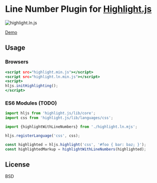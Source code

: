 Line Number Plugin for [Highlight.js](https://github.com/highlightjs/highlight.js)
==================================================================================

![highlight.ln.js](https://user-images.githubusercontent.com/1669261/83881420-d0d1be00-a76a-11ea-935f-754a67b3cd5a.png)

[Demo](https://taufik-nurrohman.github.io/highlight.ln.js/index.html)

Usage
-----

### Browsers

~~~ .html
<script src="highlight.min.js"></script>
<script src="highlight.ln.min.js"></script>
<script>
hljs.initHighlighting();
</script>
~~~

### ES6 Modules (TODO)

~~~ .js
import hljs from 'highlight.js/lib/core';
import css from 'highlight.js/lib/languages/css';

import {highlightWithLineNumbers} from './highlight.ln.mjs';

hljs.registerLanguage('css', css);

const highlighted = hljs.highlight('css', '#foo { bar: baz; }');
const highlightedMarkup = highlightWithLineNumbers(highlighted);
~~~

License
-------

BSD
